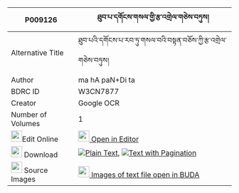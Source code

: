 |P009126|ཐུབ་པ་དགོངས་གསལ་གྱི་རྩ་འགྲེལ་གཅེས་བཏུས། 
| --- | --- 
|Alternative Title |ཐུབ་པའི་དགོངས་པ་རབ་ཏུ་གསལ་བའི་བསྟན་བཅོས་ཀྱི་རྩ་འགྲེལ་གཅེས་བཏུས།
|Author| ma hA paN+Di ta
|BDRC ID | W3CN7877
|Creator | Google OCR
|Number of Volumes| 1
|<img width="25" src="https://img.icons8.com/color/25/000000/edit-property.png">Edit Online| [<img width="25" src="https://avatars.githubusercontent.com/u/45091458?s=200&v=4"> Open in Editor](http://editor.openpecha.org/P009126)
|<img width="25" src="https://img.icons8.com/fluent/48/000000/download-2.png"/>  Download | [![](https://img.icons8.com/color/20/000000/txt.png)Plain Text](https://github.com/Openpecha/P009126/releases/download/v1/tubpa_gong_sal_gyi_tsadrel_che_plain_P009126.zip), [![](https://img.icons8.com/color/20/000000/txt.png)Text with Pagination](https://github.com/Openpecha/P009126/releases/download/v1/tubpa_gong_sal_gyi_tsadrel_che_pages_P009126.zip)
|<img width="25" src="https://img.icons8.com/plasticine/100/000000/pictures-folder.png"/>  Source Images | [<img width="25" src="https://library.bdrc.io/icons/BUDA-small.svg"> Images of text file open in BUDA](https://library.bdrc.io/show/bdr:W3CN7877)